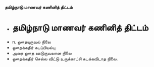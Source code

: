 **தமிழ்நாடு மாணவர் கணினித் திட்டம்**
- # தமிழ்நாடு மாணவர் கணினித் திட்டம்
- n. ஔதயுருவல் நிலை
- ஔதக்கதிர் கடப்பியல்பு
- அரை ஔத ஊடுருவலான நிலை
- ஔதக்கதிர் செல்ல விட்டு உருக்காட்சி கடக்கவிடாத நிலை.

